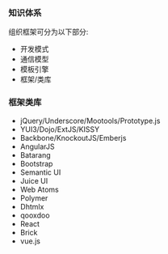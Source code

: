 ### 知识体系
组织框架可分为以下部分:

- 开发模式
- 通信模型
- 模板引擎
- 框架/类库


### 框架类库
- jQuery/Underscore/Mootools/Prototype.js
- YUI3/Dojo/ExtJS/KISSY
- Backbone/KnockoutJS/Emberjs
- AngularJS
- Batarang
- Bootstrap
- Semantic UI
- Juice UI
- Web Atoms
- Polymer
- Dhtmlx
- qooxdoo
- React
- Brick
- vue.js
